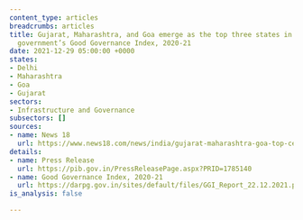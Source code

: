 ```yaml
---
content_type: articles
breadcrumbs: articles
title: Gujarat, Maharashtra, and Goa emerge as the top three states in the central
  government’s Good Governance Index, 2020-21
date: 2021-12-29 05:00:00 +0000
states:
- Delhi
- Maharashtra
- Goa
- Gujarat
sectors:
- Infrastructure and Governance
subsectors: []
sources:
- name: News 18
  url: https://www.news18.com/news/india/gujarat-maharashtra-goa-top-centres-good-governance-index-up-shows-big-improvement-4592168.html
details:
- name: Press Release
  url: https://pib.gov.in/PressReleasePage.aspx?PRID=1785140
- name: Good Governance Index, 2020-21
  url: https://darpg.gov.in/sites/default/files/GGI_Report_22.12.2021.pdf
is_analysis: false

---
```

